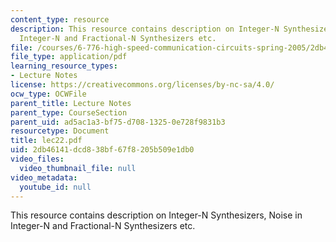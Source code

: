 ```yaml
---
content_type: resource
description: This resource contains description on Integer-N Synthesizers, Noise in
  Integer-N and Fractional-N Synthesizers etc.
file: /courses/6-776-high-speed-communication-circuits-spring-2005/2db46141dcd838bf67f8205b509e1db0_lec22.pdf
file_type: application/pdf
learning_resource_types:
- Lecture Notes
license: https://creativecommons.org/licenses/by-nc-sa/4.0/
ocw_type: OCWFile
parent_title: Lecture Notes
parent_type: CourseSection
parent_uid: ad5ac1a3-bf75-d708-1325-0e728f9831b3
resourcetype: Document
title: lec22.pdf
uid: 2db46141-dcd8-38bf-67f8-205b509e1db0
video_files:
  video_thumbnail_file: null
video_metadata:
  youtube_id: null
---
```

This resource contains description on Integer-N Synthesizers, Noise in Integer-N and Fractional-N Synthesizers etc.